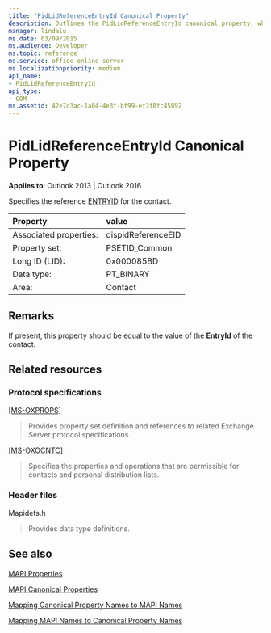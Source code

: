 ```yaml
---
title: "PidLidReferenceEntryId Canonical Property"
description: Outlines the PidLidReferenceEntryId canonical property, which specifies the reference ENTRYID for the contact. 
manager: lindalu
ms.date: 03/09/2015
ms.audience: Developer
ms.topic: reference
ms.service: office-online-server
ms.localizationpriority: medium
api_name:
- PidLidReferenceEntryId
api_type:
- COM
ms.assetid: 42e7c3ac-1a04-4e3f-bf99-ef3f8fc45892
---
```


# PidLidReferenceEntryId Canonical Property

  
  
**Applies to**: Outlook 2013 | Outlook 2016 
  
Specifies the reference [ENTRYID](entryid.md) for the contact. 
  
|Property|value|
|:-----|:-----|
|Associated properties:  <br/> |dispidReferenceEID  <br/> |
|Property set:  <br/> |PSETID_Common  <br/> |
|Long ID (LID):  <br/> |0x000085BD  <br/> |
|Data type:  <br/> |PT_BINARY  <br/> |
|Area:  <br/> |Contact  <br/> |
   
## Remarks

If present, this property should be equal to the value of the **EntryId** of the contact. 
  
## Related resources

### Protocol specifications

[[MS-OXPROPS]](https://msdn.microsoft.com/library/f6ab1613-aefe-447d-a49c-18217230b148%28Office.15%29.aspx)
  
> Provides property set definition and references to related Exchange Server protocol specifications.
    
[[MS-OXOCNTC]](https://msdn.microsoft.com/library/9b636532-9150-4836-9635-9c9b756c9ccf%28Office.15%29.aspx)
  
> Specifies the properties and operations that are permissible for contacts and personal distribution lists.
    
### Header files

Mapidefs.h
  
> Provides data type definitions.
    
## See also



[MAPI Properties](mapi-properties.md)
  
[MAPI Canonical Properties](mapi-canonical-properties.md)
  
[Mapping Canonical Property Names to MAPI Names](mapping-canonical-property-names-to-mapi-names.md)
  
[Mapping MAPI Names to Canonical Property Names](mapping-mapi-names-to-canonical-property-names.md)

